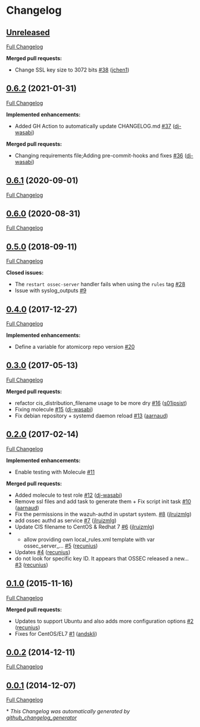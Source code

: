 # Changelog

## [Unreleased](https://github.com/dj-wasabi/ansible-ossec-server/tree/HEAD)

[Full Changelog](https://github.com/dj-wasabi/ansible-ossec-server/compare/0.6.2...HEAD)

**Merged pull requests:**

- Change SSL key size to 3072 bits [\#38](https://github.com/dj-wasabi/ansible-ossec-server/pull/38) ([jchen1](https://github.com/jchen1))

## [0.6.2](https://github.com/dj-wasabi/ansible-ossec-server/tree/0.6.2) (2021-01-31)

[Full Changelog](https://github.com/dj-wasabi/ansible-ossec-server/compare/0.6.1...0.6.2)

**Implemented enhancements:**

- Added GH Action to automatically update CHANGELOG.md [\#37](https://github.com/dj-wasabi/ansible-ossec-server/pull/37) ([dj-wasabi](https://github.com/dj-wasabi))

**Merged pull requests:**

- Changing requirements file;Adding pre-commit-hooks and fixes [\#36](https://github.com/dj-wasabi/ansible-ossec-server/pull/36) ([dj-wasabi](https://github.com/dj-wasabi))

## [0.6.1](https://github.com/dj-wasabi/ansible-ossec-server/tree/0.6.1) (2020-09-01)

[Full Changelog](https://github.com/dj-wasabi/ansible-ossec-server/compare/0.6.0...0.6.1)

## [0.6.0](https://github.com/dj-wasabi/ansible-ossec-server/tree/0.6.0) (2020-08-31)

[Full Changelog](https://github.com/dj-wasabi/ansible-ossec-server/compare/0.5.0...0.6.0)

## [0.5.0](https://github.com/dj-wasabi/ansible-ossec-server/tree/0.5.0) (2018-09-11)

[Full Changelog](https://github.com/dj-wasabi/ansible-ossec-server/compare/0.4.0...0.5.0)

**Closed issues:**

- The `restart ossec-server` handler fails when using the `rules` tag [\#28](https://github.com/dj-wasabi/ansible-ossec-server/issues/28)
- Issue with syslog\_outputs [\#9](https://github.com/dj-wasabi/ansible-ossec-server/issues/9)

## [0.4.0](https://github.com/dj-wasabi/ansible-ossec-server/tree/0.4.0) (2017-12-27)

[Full Changelog](https://github.com/dj-wasabi/ansible-ossec-server/compare/0.3.0...0.4.0)

**Implemented enhancements:**

- Define a variable for atomicorp repo version [\#20](https://github.com/dj-wasabi/ansible-ossec-server/issues/20)

## [0.3.0](https://github.com/dj-wasabi/ansible-ossec-server/tree/0.3.0) (2017-05-13)

[Full Changelog](https://github.com/dj-wasabi/ansible-ossec-server/compare/0.2.0...0.3.0)

**Merged pull requests:**

- refactor cis\_distribution\_filename usage to be more dry [\#16](https://github.com/dj-wasabi/ansible-ossec-server/pull/16) ([s01ipsist](https://github.com/s01ipsist))
- Fixing molecule [\#15](https://github.com/dj-wasabi/ansible-ossec-server/pull/15) ([dj-wasabi](https://github.com/dj-wasabi))
- Fix debian repository + systemd daemon reload [\#13](https://github.com/dj-wasabi/ansible-ossec-server/pull/13) ([aarnaud](https://github.com/aarnaud))

## [0.2.0](https://github.com/dj-wasabi/ansible-ossec-server/tree/0.2.0) (2017-02-14)

[Full Changelog](https://github.com/dj-wasabi/ansible-ossec-server/compare/0.1.0...0.2.0)

**Implemented enhancements:**

- Enable testing with Molecule [\#11](https://github.com/dj-wasabi/ansible-ossec-server/issues/11)

**Merged pull requests:**

- Added molecule to test role [\#12](https://github.com/dj-wasabi/ansible-ossec-server/pull/12) ([dj-wasabi](https://github.com/dj-wasabi))
- Remove ssl files and add task to generate them + Fix script init task [\#10](https://github.com/dj-wasabi/ansible-ossec-server/pull/10) ([aarnaud](https://github.com/aarnaud))
- Fix the permissions in the wazuh-authd in upstart system. [\#8](https://github.com/dj-wasabi/ansible-ossec-server/pull/8) ([jlruizmlg](https://github.com/jlruizmlg))
- add ossec authd as service [\#7](https://github.com/dj-wasabi/ansible-ossec-server/pull/7) ([jlruizmlg](https://github.com/jlruizmlg))
- Update CIS filename to CentOS & Redhat 7 [\#6](https://github.com/dj-wasabi/ansible-ossec-server/pull/6) ([jlruizmlg](https://github.com/jlruizmlg))
- - allow providing own local\_rules.xml template with var ossec\_server\_… [\#5](https://github.com/dj-wasabi/ansible-ossec-server/pull/5) ([recunius](https://github.com/recunius))
- Updates [\#4](https://github.com/dj-wasabi/ansible-ossec-server/pull/4) ([recunius](https://github.com/recunius))
- do not look for specific key ID. It appears that OSSEC released a new… [\#3](https://github.com/dj-wasabi/ansible-ossec-server/pull/3) ([recunius](https://github.com/recunius))

## [0.1.0](https://github.com/dj-wasabi/ansible-ossec-server/tree/0.1.0) (2015-11-16)

[Full Changelog](https://github.com/dj-wasabi/ansible-ossec-server/compare/0.0.2...0.1.0)

**Merged pull requests:**

- Updates to support Ubuntu and also adds more configuration options [\#2](https://github.com/dj-wasabi/ansible-ossec-server/pull/2) ([recunius](https://github.com/recunius))
- Fixes for CentOS/EL7 [\#1](https://github.com/dj-wasabi/ansible-ossec-server/pull/1) ([andskli](https://github.com/andskli))

## [0.0.2](https://github.com/dj-wasabi/ansible-ossec-server/tree/0.0.2) (2014-12-11)

[Full Changelog](https://github.com/dj-wasabi/ansible-ossec-server/compare/0.0.1...0.0.2)

## [0.0.1](https://github.com/dj-wasabi/ansible-ossec-server/tree/0.0.1) (2014-12-07)

[Full Changelog](https://github.com/dj-wasabi/ansible-ossec-server/compare/055ca4cfce21919e56a4135912d50efb83227dd5...0.0.1)



\* *This Changelog was automatically generated by [github_changelog_generator](https://github.com/github-changelog-generator/github-changelog-generator)*
